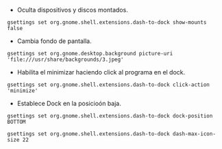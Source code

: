 - Oculta dispositivos y discos montados.

`gsettings set org.gnome.shell.extensions.dash-to-dock show-mounts false
`

- Cambia fondo de pantalla.

`gsettings set org.gnome.desktop.background picture-uri 'file:///usr/share/backgrounds/3.jpeg'
`

- Habilita el minimizar haciendo click al programa en el dock.


`gsettings set org.gnome.shell.extensions.dash-to-dock click-action 'minimize'`

- Establece Dock en la posicioón baja.


`gsettings set org.gnome.shell.extensions.dash-to-dock dock-position BOTTOM
`

`gsettings set org.gnome.shell.extensions.dash-to-dock dash-max-icon-size 22`